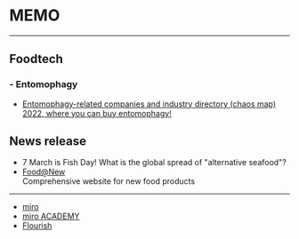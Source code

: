 # __MEMO__  
_ _ _  
## __Foodtech__  
### - __Entomophagy__  
* [Entomophagy-related companies and industry directory (chaos map) 2022, where you can buy entomophagy!](https://semitama.jp/column/3287/)  


## __News release__  
* 7 March is Fish Day! What is the global spread of "alternative seafood"?  
* [Food@New](http://foodsnews.com/)  
Comprehensive website for new food products  
_ _ _  
* [miro](https://miro.com/ja/index/)
* [miro ACADEMY](https://academy.miro.com/)
* [Flourish](https://flourish.studio/resources/webinar/)
